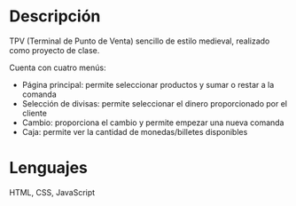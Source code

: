 # Descripción
TPV (Terminal de Punto de Venta) sencillo de estilo medieval, realizado como proyecto de clase.

Cuenta con cuatro menús:
  - Página principal: permite seleccionar productos y sumar o restar a la comanda
  - Selección de divisas: permite seleccionar el dinero proporcionado por el cliente
  - Cambio: proporciona el cambio y permite empezar una nueva comanda
  - Caja: permite ver la cantidad de monedas/billetes disponibles

# Lenguajes
HTML, CSS, JavaScript
